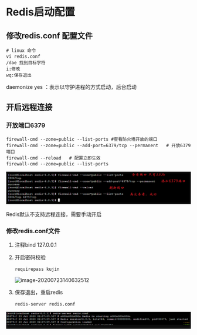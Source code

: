 # Redis启动配置

## 修改redis.conf 配置文件 

```
# linux 命令
vi redis.conf
/dae 找到目标字符
i:修改
wq:保存退出
```

daemonize  yes ：表示以守护进程的方式启动，后台启动

## 开启远程连接

### 开放端口6379

```
firewall-cmd --zone=public --list-ports #查看防火墙开放的端口
firewall-cmd --zone=public --add-port=6379/tcp --permanent   # 开放6379端口
firewall-cmd --reload   # 配置立即生效
firewall-cmd --zone=public --list-ports
```

![image-20200912151748877](https://raw.githubusercontent.com/kujin521/Typora_images/master/img/image-20200912151748877.png)

Redis默认不支持远程连接，需要手动开启

### 修改redis.conf文件

1. 注释bind 127.0.0.1

2. 开启密码校验 

   ```
   requirepass kujin
   ```

   ![image-20200723140632512](https://gitee.com/ku521/Typora_images/raw/master/image/image-20200723140632512.png)

3. 保存退出，重启redis 

   ```shell
   redis-server redis.conf
   ```

![image-20200912151606183](https://raw.githubusercontent.com/kujin521/Typora_images/master/img/image-20200912151606183.png)